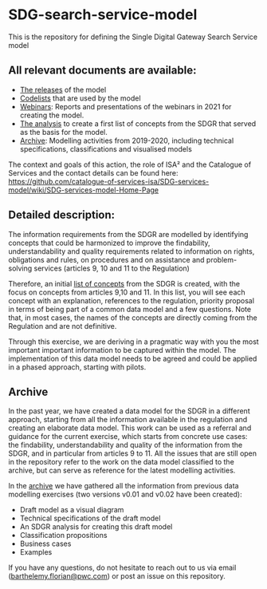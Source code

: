# SDG-search-service-model
This is the repository for defining the Single Digital Gateway Search Service model
  
## All relevant documents are available:
 * [The releases](https://github.com/catalogue-of-services-isa/SDG-search-service-model/tree/master/releases) of the model
 * [Codelists](https://github.com/catalogue-of-services-isa/SDG-search-service-model/tree/master/codelists) that are used by the model
 * [Webinars](https://github.com/catalogue-of-services-isa/SDG-search-service-model/tree/master/webinars): Reports and presentations of the webinars in 2021 for creating the model. 
 * [The analysis](https://github.com/catalogue-of-services-isa/SDG-services-model/tree/master/SDG%20concepts) to create a first list of concepts from the SDGR that served as the basis for the model. 
 * [Archive](https://github.com/catalogue-of-services-isa/SDG-services-model/tree/master/archive): Modelling activities from 2019-2020, including technical specifications, classifications and visualised models
     
The context and goals of this action, the role of ISA² and the Catalogue of Services and the contact details can be found here:   https://github.com/catalogue-of-services-isa/SDG-services-model/wiki/SDG-services-model-Home-Page

## Detailed description:
The information requirements from the SDGR are modelled by identifying concepts that could be harmonized to improve the findability, understandability and quality requirements related to information on rights, obligations and rules, on procedures and on assistance and problem-solving services (articles 9, 10 and 11 to the Regulation)

Therefore, an initial [list of concepts](https://github.com/catalogue-of-services-isa/SDG-services-model/tree/master/SDG%20concepts) from the SDGR is created, with the focus on concepts from articles 9,10 and 11. In this list, you will see each concept with an explanation, references to the regulation, priority proposal in terms of being part of a common data model and a few questions. Note that, in most cases, the names of the concepts are directly coming from the Regulation and are not definitive.

Through this exercise, we are deriving in a pragmatic way with you the most important important information to be captured within the model. The implementation of this data model needs to be agreed and could be applied in a phased approach, starting with pilots.

## Archive
In the past year, we have created a data model for the SDGR in a different approach, starting from all the information available in the regulation and creating an elaborate data model. This work can be used as a referral and guidance for the current exercise, which starts from concrete use cases: the findability, understandability and quality of the information from the SDGR, and in particular from articles 9 to 11.  All the issues that are still open in the repository refer to the work on the data model classified to the archive, but can serve as reference for the latest modelling activities. 

In the [archive](https://github.com/catalogue-of-services-isa/SDG-services-model/tree/master/archive) we have gathered all the information from previous data modelling exercises (two versions v0.01 and v0.02 have been created):
* Draft model as a visual diagram
* Technical specifications of the draft model
* An SDGR analysis for creating this draft model
* Classification propositions
* Business cases
* Examples

If you have any questions, do not hesitate to reach out to us via email (barthelemy.florian@pwc.com) or post an issue on this repository.
